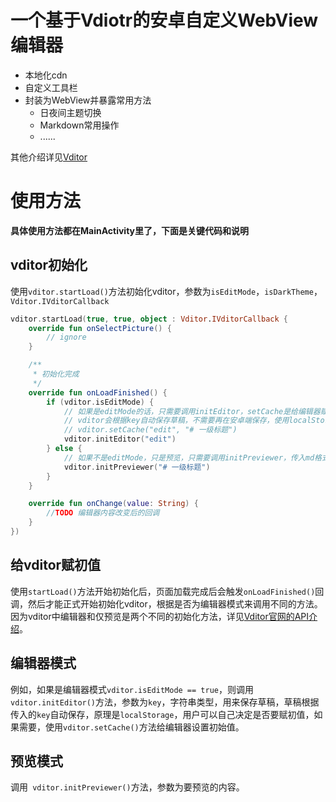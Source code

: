 # 一个基于Vdiotr的安卓自定义WebView编辑器
- 本地化cdn
- 自定义工具栏
- 封装为WebView并暴露常用方法
  - 日夜间主题切换
  - Markdown常用操作
  - ......

其他介绍详见[Vditor](https://b3log.org/vditor/ "Vditor - 一款浏览器端的 Markdown 编辑器，支持所见即所得（富文本）、即时渲染（类似 Typora）和分屏预览模式")

# 使用方法

**具体使用方法都在MainActivity里了，下面是关键代码和说明**

## vditor初始化

使用`vditor.startLoad()`方法初始化vditor，参数为`isEditMode`，`isDarkTheme`，`Vditor.IVditorCallback`

```kotlin
vditor.startLoad(true, true, object : Vditor.IVditorCallback {
    override fun onSelectPicture() {
        // ignore
    }

    /**
     * 初始化完成
     */
    override fun onLoadFinished() {
        if (vditor.isEditMode) {
            // 如果是editMode的话，只需要调用initEditor，setCache是给编辑器赋初始值，可选
            // vditor会根据key自动保存草稿，不需要再在安卓端保存，使用localStorage实现的
            // vditor.setCache("edit", "# 一级标题")
            vditor.initEditor("edit")
        } else {
            // 如果不是editMode，只是预览，只需要调用initPreviewer，传入md格式的字符串即可
            vditor.initPreviewer("# 一级标题")
        }
    }

    override fun onChange(value: String) {
        //TODO 编辑器内容改变后的回调
    }
})
```

## 给vditor赋初值

使用`startLoad()`方法开始初始化后，页面加载完成后会触发`onLoadFinished()`回调，然后才能正式开始初始化vditor，根据是否为编辑器模式来调用不同的方法。因为vditor中编辑器和仅预览是两个不同的初始化方法，详见[Vditor官网的API介绍](https://ld246.com/article/1549638745630)。

## 编辑器模式

例如，如果是编辑器模式`vditor.isEditMode == true`，则调用`vditor.initEditor()`方法，参数为`key`，字符串类型，用来保存草稿，草稿根据传入的`key`自动保存，原理是`localStorage`，用户可以自己决定是否要赋初值，如果需要，使用`vditor.setCache()`方法给编辑器设置初始值。

## 预览模式

调用` vditor.initPreviewer()`方法，参数为要预览的内容。